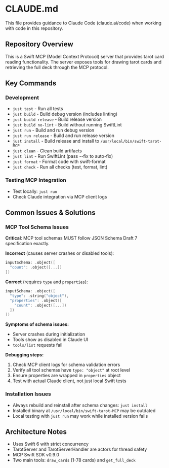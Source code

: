 # CLAUDE.md

This file provides guidance to Claude Code (claude.ai/code) when working with code in this repository.

## Repository Overview

This is a Swift MCP (Model Context Protocol) server that provides tarot card reading functionality. The server exposes tools for drawing tarot cards and retrieving the full deck through the MCP protocol.

## Key Commands

### Development
- `just test` - Run all tests
- `just build` - Build debug version (includes linting)
- `just build release` - Build release version
- `just build no-lint` - Build without running SwiftLint
- `just run` - Build and run debug version
- `just run release` - Build and run release version
- `just install` - Build release and install to `/usr/local/bin/swift-tarot-MCP`
- `just clean` - Clean build artifacts
- `just lint` - Run SwiftLint (pass --fix to auto-fix)
- `just format` - Format code with swift-format
- `just check` - Run all checks (test, format, lint)

### Testing MCP Integration
- Test locally: `just run`
- Check Claude integration via MCP client logs

## Common Issues & Solutions

### MCP Tool Schema Issues

**Critical**: MCP tool schemas MUST follow JSON Schema Draft 7 specification exactly.

**Incorrect** (causes server crashes or disabled tools):
```swift
inputSchema: .object([
  "count": .object([...])
])
```

**Correct** (requires `type` and `properties`):
```swift
inputSchema: .object([
  "type": .string("object"),
  "properties": .object([
    "count": .object([...])
  ])
])
```

**Symptoms of schema issues:**
- Server crashes during initialization
- Tools show as disabled in Claude UI
- `tools/list` requests fail

**Debugging steps:**
1. Check MCP client logs for schema validation errors
2. Verify all tool schemas have `type: "object"` at root level
3. Ensure properties are wrapped in `properties` object
4. Test with actual Claude client, not just local Swift tests

### Installation Issues

- Always rebuild and reinstall after schema changes: `just install`
- Installed binary at `/usr/local/bin/swift-tarot-MCP` may be outdated
- Local testing with `just run` may work while installed version fails

## Architecture Notes

- Uses Swift 6 with strict concurrency
- TarotServer and TarotServerHandler are actors for thread safety
- MCP Swift SDK v0.9.0
- Two main tools: `draw_cards` (1-78 cards) and `get_full_deck`